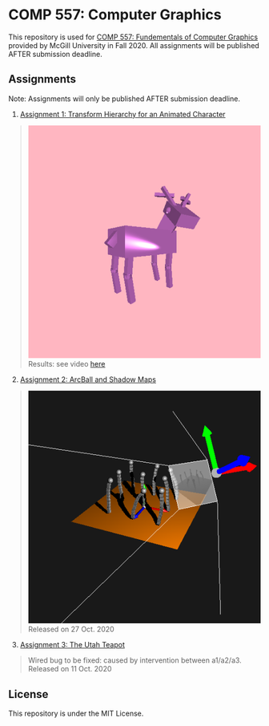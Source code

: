 # COMP 557: Computer Graphics  
This repository is used for [COMP 557: Fundementals of Computer Graphics](https://www.mcgill.ca/study/2020-2021/courses/comp-557) provided by McGill University in Fall 2020. All assignments will be published AFTER submission deadline.  

## Assignments  
Note: Assignments will only be published AFTER submission deadline.  
1. [Assignment 1: Transform Hierarchy for an Animated Character](./src/comp557/a1)  
> ![yao_the_deer](./data/a1data/pengnan-yao-the-deer.png)  
> Results: see video [here](./data/a1data/yao_the_deer_pengnan.mp4)  
2. [Assignment 2: ArcBall and Shadow Maps](./src/comp557/a2)  
> ![yao_the_deer](./data/a2data/comp557a2_pengnan_260768510.png)  
> Released on 27 Oct. 2020  
3. [Assignment 3: The Utah Teapot](./src/comp557/a3/)  
> Wired bug to be fixed: caused by intervention between a1/a2/a3.  
> Released on 11 Oct. 2020  

## License  
This repository is under the MIT License.  
